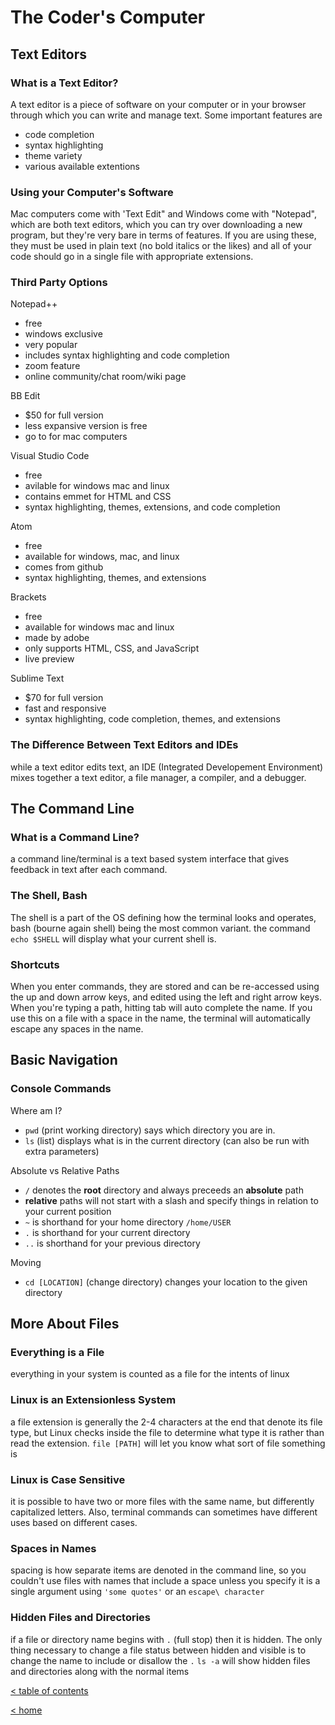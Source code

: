# The Coder's Computer

## Text Editors

### What is a Text Editor?

A text editor is a piece of software on your computer or in your browser through which you can write and manage text.
Some important features are
  - code completion
  - syntax highlighting
  - theme variety
  - various available extentions

### Using your Computer's Software

Mac computers come with 'Text Edit" and Windows come with "Notepad", which are both text editors, which you can try over downloading a new program, but they're very bare in terms of features. If you are using these, they must be used in plain text (no bold italics or the likes) and all of your code should go in a single file with appropriate extensions.

### Third Party Options

Notepad++
  - free
  - windows exclusive
  - very popular
  - includes syntax highlighting and code completion
  - zoom feature
  - online community/chat room/wiki page

BB Edit
  - $50 for full version
  - less expansive version is free
  - go to for mac computers

Visual Studio Code
  - free
  - avilable for windows mac and linux
  - contains emmet for HTML and CSS
  - syntax highlighting, themes, extensions, and code completion

Atom
  - free
  - available for windows, mac, and linux
  - comes from github
  - syntax highlighting, themes, and extensions

Brackets
  - free
  - available for windows mac and linux
  - made by adobe
  - only supports HTML, CSS, and JavaScript
  - live preview

Sublime Text
  - $70 for full version
  - fast and responsive
  - syntax highlighting, code completion, themes, and extensions

### The Difference Between Text Editors and IDEs

while a text editor edits text, an IDE (Integrated Developement Environment) mixes together a text editor, a file manager, a compiler, and a debugger.

## The Command Line

### What is a Command Line?

a command line/terminal is a text based system interface that gives feedback in text after each command.

### The Shell, Bash

The shell is a part of the OS defining how the terminal looks and operates, bash (bourne again shell) being the most common variant.
the command `echo $SHELL` will display what your current shell is.

### Shortcuts

When you enter commands, they are stored and can be re-accessed using the up and down arrow keys, and edited using the left and right arrow keys.
When you're typing a path, hitting tab will auto complete the name. If you use this on a file with a space in the name, the terminal will automatically escape any spaces in the name.

## Basic Navigation

### Console Commands

Where am I?
  - `pwd` (print working directory) says which directory you are in.
  - `ls` (list) displays what is in the current directory (can also be run with extra parameters)

Absolute vs Relative Paths
  - `/` denotes the **root** directory and always preceeds an **absolute** path
  - **relative** paths will not start with a slash and specify things in relation to your current position
  - `~` is shorthand for your home directory `/home/USER`
  - `.` is shorthand for your current directory
  - `..` is shorthand for your previous directory

Moving
  - `cd [LOCATION]` (change directory) changes your location to the given directory

## More About Files

### Everything is a File

everything in your system is counted as a file for the intents of linux

### Linux is an Extensionless System

a file extension is generally the 2-4 characters at the end that denote its file type, but Linux checks inside the file to determine what type it is rather than read the extension.
`file [PATH]` will let you know what sort of file something is

### Linux is Case Sensitive

it is possible to have two or more files with the same name, but differently capitalized letters. Also, terminal commands can sometimes have different uses based on different cases.

### Spaces in Names

spacing is how separate items are denoted in the command line, so you couldn't use files with names that include a space unless you specify it is a single argument using `'some quotes'` or an `escape\ character`

### Hidden Files and Directories

if a file or directory name begins with `.` (full stop) then it is hidden. The only thing necessary to change a file status between hidden and visible is to change the name to include or disallow the `.`
`ls -a` will show hidden files and directories along with the normal items

[< table of contents](code102.md)

[< home](README.md)